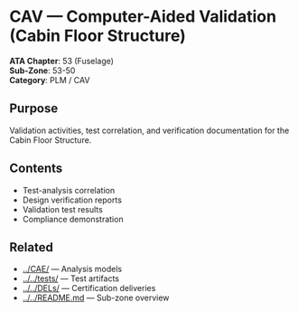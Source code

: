# CAV — Computer-Aided Validation (Cabin Floor Structure)

**ATA Chapter**: 53 (Fuselage)  
**Sub-Zone**: 53-50  
**Category**: PLM / CAV

## Purpose

Validation activities, test correlation, and verification documentation for the Cabin Floor Structure.

## Contents

- Test-analysis correlation
- Design verification reports
- Validation test results
- Compliance demonstration

## Related

- [../CAE/](../CAE/) — Analysis models
- [../../tests/](../../tests/) — Test artifacts
- [../../DELs/](../../DELs/) — Certification deliveries
- [../../README.md](../../README.md) — Sub-zone overview
